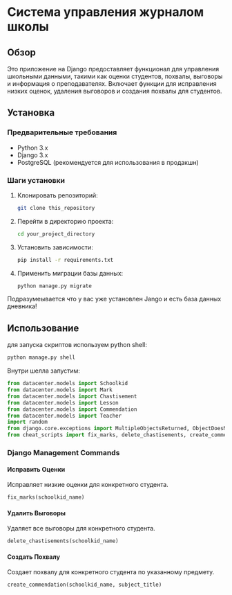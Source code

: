 # Система управления журналом школы

## Обзор

Это приложение на Django предоставляет функционал для управления школьными данными, такими как оценки студентов, похвалы, выговоры и информация о преподавателях. Включает функции для исправления низких оценок, удаления выговоров и создания похвалы для студентов.

## Установка

### Предварительные требования

- Python 3.x
- Django 3.x
- PostgreSQL (рекомендуется для использования в продакшн)

### Шаги установки

1. Клонировать репозиторий:

   ```bash
   git clone this_repository
   ```

2. Перейти в директорию проекта:

   ```bash
   cd your_project_directory
   ```

3. Установить зависимости:

   ```bash
   pip install -r requirements.txt
   ```

4. Применить миграции базы данных:

   ```bash
   python manage.py migrate
   ```

Подразумеывается что у вас уже установлен Jango и есть база данных дневника!

## Использование

для запуска скриптов используем python shell:

```bash
python manage.py shell
```

Внутри шелла запустим:

```python
from datacenter.models import Schoolkid
from datacenter.models import Mark
from datacenter.models import Chastisement
from datacenter.models import Lesson
from datacenter.models import Commendation
from datacenter.models import Teacher
import random
from django.core.exceptions import MultipleObjectsReturned, ObjectDoesNotExist
from cheat_scripts import fix_marks, delete_chastisements, create_commendation
```

### Django Management Commands

#### Исправить Оценки

Исправляет низкие оценки для конкретного студента.

```python
fix_marks(schoolkid_name)
```

#### Удалить Выговоры

Удаляет все выговоры для конкретного студента.

```python
delete_chastisements(schoolkid_name)
```

#### Создать Похвалу

Создает похвалу для конкретного студента по указанному предмету.

```python
create_commendation(schoolkid_name, subject_title)
```
